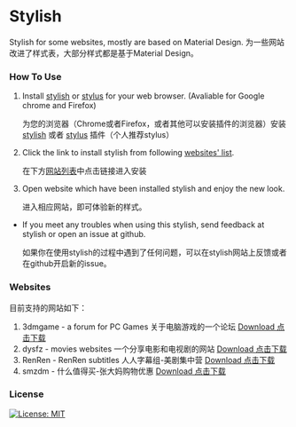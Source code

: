 # Stylish

Stylish for some websites, mostly are based on Material Design.
为一些网站改进了样式表，大部分样式都是基于Material Design。

### How To Use

1. Install [stylish](https://chrome.google.com/webstore/detail/stylish-custom-themes-for/fjnbnpbmkenffdnngjfgmeleoegfcffe) or [stylus](https://chrome.google.com/webstore/detail/stylus/clngdbkpkpeebahjckkjfobafhncgmne) for your web browser. (Avaliable for Google chrome and Firefox)

   为您的浏览器（Chrome或者Firefox，或者其他可以安装插件的浏览器）安装 [stylish](https://chrome.google.com/webstore/detail/stylish-custom-themes-for/fjnbnpbmkenffdnngjfgmeleoegfcffe) 或者 [stylus](https://chrome.google.com/webstore/detail/stylus/clngdbkpkpeebahjckkjfobafhncgmne) 插件（个人推荐stylus）

2. Click the link to install stylish  from following [websites' list](#Websites).

   在下方[网站列表](#Websites)中点击链接进入安装

3. Open website which have been installed stylish and enjoy the new look.

   进入相应网站，即可体验新的样式。

- If you meet any troubles when using this stylish, send feedback at stylish or open an issue at github.

  如果你在使用stylish的过程中遇到了任何问题，可以在stylish网站上反馈或者在github开启新的issue。

### Websites

目前支持的网站如下：

1. 3dmgame - a forum for PC Games 关于电脑游戏的一个论坛   [Download 点击下载](https://userstyles.org/styles/152542/3dmgame-material-design)
2. dysfz - movies websites 一个分享电影和电视剧的网站 [Download 点击下载](https://userstyles.org/styles/151837/dysfz-material-design)
3. RenRen - RenRen subtitles 人人字幕组-美剧集中营  [Download 点击下载](https://userstyles.org/styles/152165/zimuzu-material-design)
4. smzdm - 什么值得买-张大妈购物优惠  [Download 点击下载](https://userstyles.org/styles/152472/smzdm)

### License
[![License: MIT](https://img.shields.io/github/license/mashape/apistatus.svg)](https://opensource.org/licenses/MIT)

